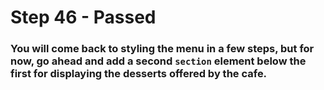 # Step 46 - Passed

### You will come back to styling the menu in a few steps, but for now, go ahead and add a second `section` element below the first for displaying the desserts offered by the cafe.